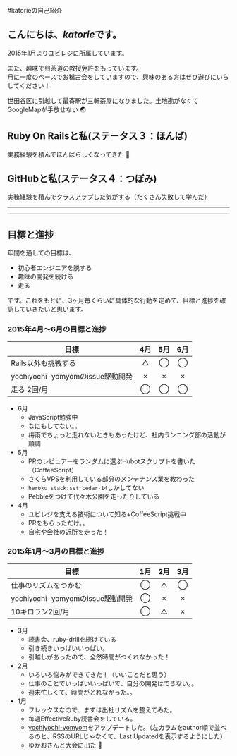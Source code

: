 #katorieの自己紹介

## こんにちは、*katorie*です。  
2015年1月より[ユビレジ](https://ubiregi.com/)に所属しています。

また、趣味で煎茶道の教授免許をもっています。  
月に一度のペースでお稽古会をしていますので、興味のある方はぜひ遊びにいらしてください！  

世田谷区に引越して最寄駅が三軒茶屋になりました。土地勘がなくてGoogleMapが手放せない :earth_asia:


## Ruby On Railsと私(ステータス３：ほんば)
実務経験を積んでほんばらしくなってきた :seedling:


## GitHubと私(ステータス４：つぼみ)
実務経験を積んでクラスアップした気がする（たくさん失敗して学んだ）


***


***


## 目標と進捗
年間を通しての目標は、
- 初心者エンジニアを脱する
- 趣味の開発を続ける
- 走る  

です。これをもとに、3ヶ月毎くらいに具体的な行動を定めて、目標と進捗を確認していきたいと思います。


### 2015年4月〜6月の目標と進捗
| 目標 | 4月 | 5月 | 6月 |
| ---- |:---:|:---:|:---:|
|Rails以外も挑戦する|△|◯|◯|
|yochiyochi-yomyomのissue駆動開発|×|×|×|
|走る 2回/月|◯|◯|◯|
- 6月
  - JavaScript勉強中
  - なにもしてない。。
  - 梅雨でちょっと走れないときもあったけど、社内ランニング部の活動が順調
- 5月
  - PRのレビュアーをランダムに選ぶHubotスクリプトを書いた（CoffeeScript）
  - さくらVPSを利用している部分のメンテナンス業を教わった
  - `heroku stack:set cedar-14`しかしてない
  - Pebbleをつけて代々木公園を走ったりしている
- 4月
  - ユビレジを支える技術について知る+CoffeeScript挑戦中
  - PRをもらっただけ。。
  - 自宅や会社の近所を走った！

### 2015年1月〜3月の目標と進捗
| 目標 | 1月 | 2月 | 3月 |
| ---- |:---:|:---:|:---:|
|仕事のリズムをつかむ|◯|△|◯|
|yochiyochi-yomyomのissue駆動開発|◯|×|×|
|10キロラン2回/月|◯|△|×|
- 3月
  - 読書会、ruby-drillを続けている
  - 引き続きいっぱいいっぱい。
  - 引越しがあったので、全然時間がつくれなかった！
- 2月
  - いろいろ悩みができてきた！（いいことだと思う）
  - 仕事のことでいっぱいいっぱいで、自分の開発はできない。。
  - 週末忙しくて、時間がとれなかった。。
- 1月
  - フレックスなので、まずは出社リズムを整えてみた。
  - 毎週EffectiveRuby読書会をしている。
  - [yochiyochi-yomyom](http://yochiyochi-yomyom.herokuapp.com/)をアップデートした。（左カラムをauthor順で並べるのと、RSSのURLじゃなくて、Last Updatedを表示するようにした）
  - ゆかおさんと大会に出た :tada:
